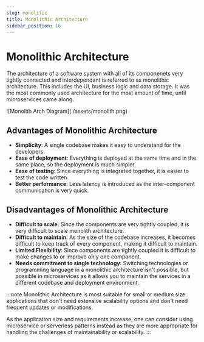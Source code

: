 ```yaml
---
slug: monolitic
title: Monolithic Architecture
sidebar_position: 16
---
```


# Monolithic Architecture

The architecture of a software system with all of its componenets very tightly connected and interdependant is referred to as monolithic architecture. This includes the UI, business logic and data storage. It was the most commonly used architecture for the most amount of time, until microservices came along.

<div class="img-center">
![Monolith Arch Diagram](./assets/monolith.png)
</div>

## Advantages of Monolithic Architecture

- **Simplicity**: A single codebase makes it easy to understand for the developers.
- **Ease of deployment**: Everything is deployed at the same time and in the same place, so the deployment is much simpler.
- **Ease of testing**: Since everything is integrated together, it is easier to test the code written.
- **Better performance**: Less latency is introduced as the inter-component communication is very quick.

## Disadvantages of Monolithic Architecture

- **Difficult to scale**: Since the components are very tightly coupled, it is very difficult to scale monolith architecture.
- **Difficult to maintain**: As the size of the codebase increases, it becomes difficult to keep track of every component, making it difficult to maintain.
- **Limited Flexibility**: Since components are tightly coupled it is difficult to make changes to or improve only one component.
- **Needs commitment to single technology**: Switching technologies or programming language in a monolithic architecture isn't possible, but possible in microservices as it allows you to maintain the services in a different codebase and deployment environment.

:::note
Monolithic Architecture is most suitable for small or medium size applications that don't need extensive scalability options and don't need frequent updates or modifications.

As the application size and requirements increase, one can consider using microservice or serverless patterns instead as they are more appropriate for handling the challenges of maintainability or scalability.
:::
